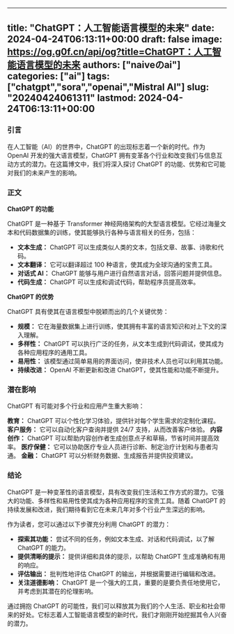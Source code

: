 
---
title: "ChatGPT：人工智能语言模型的未来"
date: 2024-04-24T06:13:11+00:00
draft: false
image: https://og.g0f.cn/api/og?title=ChatGPT：人工智能语言模型的未来
authors: ["naiveのai"]
categories: ["ai"]
tags: ["chatgpt","sora","openai","Mistral AI"]
slug: "20240424061311"
lastmod: 2024-04-24T06:13:11+00:00
---
### 引言

在人工智能（AI）的世界中，ChatGPT 的出现标志着一个新的时代。作为 OpenAI 开发的强大语言模型，ChatGPT 拥有变革各个行业和改变我们与信息互动方式的潜力。在这篇博文中，我们将深入探讨 ChatGPT 的功能、优势和它可能对我们的未来产生的影响。

### 正文

**ChatGPT 的功能**

ChatGPT 是一种基于 Transformer 神经网络架构的大型语言模型。它经过海量文本和代码数据集的训练，使其能够执行各种与语言相关的任务，包括：

* **文本生成：** ChatGPT 可以生成类似人类的文本，包括文章、故事、诗歌和代码。
* **文本翻译：** 它可以翻译超过 100 种语言，使其成为全球沟通的宝贵工具。
* **对话式 AI：** ChatGPT 能够与用户进行自然语言对话，回答问题并提供信息。
* **代码生成：** ChatGPT 可以生成和调试代码，帮助程序员提高效率。

**ChatGPT 的优势**

ChatGPT 具有使其在语言模型中脱颖而出的几个关键优势：

* **规模：** 它在海量数据集上进行训练，使其拥有丰富的语言知识和对上下文的深入理解。
* **多样性：** ChatGPT 可以执行广泛的任务，从文本生成到代码调试，使其成为各种应用程序的通用工具。
* **易用性：** 该模型通过简单易用的界面访问，使非技术人员也可以利用其功能。
* **持续改进：** OpenAI 不断更新和改进 ChatGPT，使其性能和功能不断提升。

### 潜在影响

ChatGPT 有可能对多个行业和应用产生重大影响：

**教育：** ChatGPT 可以个性化学习体验，提供针对每个学生需求的定制化课程。
**客户服务：** 它可以自动化客户查询并提供 24/7 支持，从而改善客户体验。
**内容创作：** ChatGPT 可以帮助内容创作者生成创意点子和草稿，节省时间并提高效率。
**医疗保健：** 它可以协助医疗专业人员进行诊断、制定治疗计划和与患者沟通。
**金融：** ChatGPT 可以分析财务数据、生成报告并提供投资建议。

### 结论

ChatGPT 是一种变革性的语言模型，具有改变我们生活和工作方式的潜力。它强大的功能、多样性和易用性使其成为各种应用程序的宝贵工具。随着 ChatGPT 的持续发展和改进，我们期待看到它在未来几年对多个行业产生深远的影响。

作为读者，您可以通过以下步骤充分利用 ChatGPT 的潜力：

* **探索其功能：** 尝试不同的任务，例如文本生成、对话和代码调试，以了解 ChatGPT 的能力。
* **提供清晰的提示：** 提供详细和具体的提示，以帮助 ChatGPT 生成准确和有用的响应。
* **评估输出：** 批判性地评估 ChatGPT 的输出，并根据需要进行编辑和改进。
* **关注道德影响：** ChatGPT 是一个强大的工具，重要的是要负责任地使用它，并考虑到其潜在的伦理影响。

通过拥抱 ChatGPT 的可能性，我们可以释放其为我们的个人生活、职业和社会带来的好处。它标志着人工智能语言模型的新时代，我们才刚刚开始挖掘其令人兴奋的潜力。